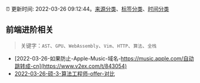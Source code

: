 :alarm_clock: 更新时间: 2022-03-26 09:12:44。[来源分类](../README.md)、[标签分类](../TAGS.md)、[时间分类](../TIMELINE.md)

## 前端进阶相关


> 关键字：`AST`、`GPU`、`WebAssembly`、`Vim`、`HTTP`、`算法`、`全栈`



- [2022-03-26-如果防止-Apple-Music-域名-https://music.apple.com/自动跳转成-cn](https://www.v2ex.com/t/843054) 
- [2022-03-26-硕-3-算法工程师-offer-对比](https://www.v2ex.com/t/843045) 